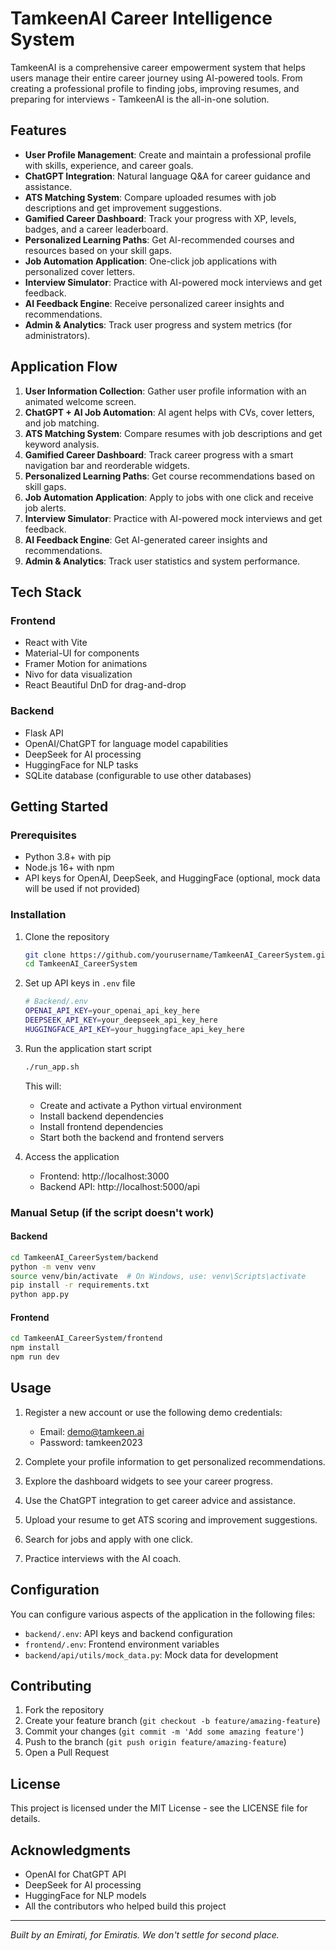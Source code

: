 # TamkeenAI Career Intelligence System

TamkeenAI is a comprehensive career empowerment system that helps users manage their entire career journey using AI-powered tools. From creating a professional profile to finding jobs, improving resumes, and preparing for interviews - TamkeenAI is the all-in-one solution.

## Features

- **User Profile Management**: Create and maintain a professional profile with skills, experience, and career goals.
- **ChatGPT Integration**: Natural language Q&A for career guidance and assistance.
- **ATS Matching System**: Compare uploaded resumes with job descriptions and get improvement suggestions.
- **Gamified Career Dashboard**: Track your progress with XP, levels, badges, and a career leaderboard.
- **Personalized Learning Paths**: Get AI-recommended courses and resources based on your skill gaps.
- **Job Automation Application**: One-click job applications with personalized cover letters.
- **Interview Simulator**: Practice with AI-powered mock interviews and get feedback.
- **AI Feedback Engine**: Receive personalized career insights and recommendations.
- **Admin & Analytics**: Track user progress and system metrics (for administrators).

## Application Flow

1. **User Information Collection**: Gather user profile information with an animated welcome screen.
2. **ChatGPT + AI Job Automation**: AI agent helps with CVs, cover letters, and job matching.
3. **ATS Matching System**: Compare resumes with job descriptions and get keyword analysis.
4. **Gamified Career Dashboard**: Track career progress with a smart navigation bar and reorderable widgets.
5. **Personalized Learning Paths**: Get course recommendations based on skill gaps.
6. **Job Automation Application**: Apply to jobs with one click and receive job alerts.
7. **Interview Simulator**: Practice with AI-powered mock interviews and get feedback.
8. **AI Feedback Engine**: Get AI-generated career insights and recommendations.
9. **Admin & Analytics**: Track user statistics and system performance.

## Tech Stack

### Frontend
- React with Vite
- Material-UI for components
- Framer Motion for animations
- Nivo for data visualization
- React Beautiful DnD for drag-and-drop

### Backend
- Flask API
- OpenAI/ChatGPT for language model capabilities
- DeepSeek for AI processing
- HuggingFace for NLP tasks
- SQLite database (configurable to use other databases)

## Getting Started

### Prerequisites
- Python 3.8+ with pip
- Node.js 16+ with npm
- API keys for OpenAI, DeepSeek, and HuggingFace (optional, mock data will be used if not provided)

### Installation

1. Clone the repository
   ```bash
   git clone https://github.com/yourusername/TamkeenAI_CareerSystem.git
   cd TamkeenAI_CareerSystem
   ```

2. Set up API keys in `.env` file
   ```bash
   # Backend/.env
   OPENAI_API_KEY=your_openai_api_key_here
   DEEPSEEK_API_KEY=your_deepseek_api_key_here
   HUGGINGFACE_API_KEY=your_huggingface_api_key_here
   ```

3. Run the application start script
   ```bash
   ./run_app.sh
   ```
   This will:
   - Create and activate a Python virtual environment
   - Install backend dependencies
   - Install frontend dependencies
   - Start both the backend and frontend servers

4. Access the application
   - Frontend: http://localhost:3000
   - Backend API: http://localhost:5000/api

### Manual Setup (if the script doesn't work)

#### Backend
```bash
cd TamkeenAI_CareerSystem/backend
python -m venv venv
source venv/bin/activate  # On Windows, use: venv\Scripts\activate
pip install -r requirements.txt
python app.py
```

#### Frontend
```bash
cd TamkeenAI_CareerSystem/frontend
npm install
npm run dev
```

## Usage

1. Register a new account or use the following demo credentials:
   - Email: demo@tamkeen.ai
   - Password: tamkeen2023

2. Complete your profile information to get personalized recommendations.

3. Explore the dashboard widgets to see your career progress.

4. Use the ChatGPT integration to get career advice and assistance.

5. Upload your resume to get ATS scoring and improvement suggestions.

6. Search for jobs and apply with one click.

7. Practice interviews with the AI coach.

## Configuration

You can configure various aspects of the application in the following files:

- `backend/.env`: API keys and backend configuration
- `frontend/.env`: Frontend environment variables
- `backend/api/utils/mock_data.py`: Mock data for development

## Contributing

1. Fork the repository
2. Create your feature branch (`git checkout -b feature/amazing-feature`)
3. Commit your changes (`git commit -m 'Add some amazing feature'`)
4. Push to the branch (`git push origin feature/amazing-feature`)
5. Open a Pull Request

## License

This project is licensed under the MIT License - see the LICENSE file for details.

## Acknowledgments

- OpenAI for ChatGPT API
- DeepSeek for AI processing
- HuggingFace for NLP models
- All the contributors who helped build this project

---

*Built by an Emirati, for Emiratis. We don't settle for second place.* 